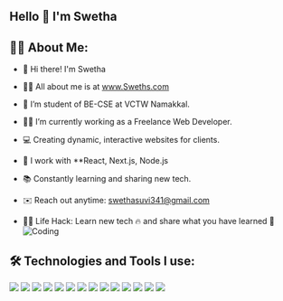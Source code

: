 <div align="left">

  ## Hello 👋 I'm Swetha

</div>

## 👩‍💻 About Me:

- 👋 Hi there! I'm Swetha
  
- 🙋‍♂️ All about me is at www.Sweths.com

- 📖 I’m student of BE-CSE at VCTW Namakkal.
  
- 👨‍💻 I’m currently working as a Freelance Web Developer.

- 💻 Creating dynamic, interactive websites for clients.
    
- 🔧 I work with **React, Next.js, Node.js
  
- 📚 Constantly learning and sharing new tech.
  
- ✉️ Reach out anytime: swethasuvi341@gmail.com

- 👨‍💻 Life Hack: Learn new tech 🔥 and share what you have learned 🎉
![Coding](https://cdn.dribbble.com/users/1162077/screenshots/3848914/media/320984a2b7a9a1d5a1cdcd3e9bc5c1f7.gif)

<!-- Replace this image URL with your own or use a GIF like above -->


## 🛠️ Technologies and Tools I use:

<p align="left">
 
  <img src="https://img.shields.io/badge/C++-00599C?style=for-the-badge&logo=c%2B%2B&logoColor=white" />
  <img src="https://img.shields.io/badge/JavaScript-F7DF1E?style=for-the-badge&logo=javascript&logoColor=black" />
  <img src="https://img.shields.io/badge/React-20232A?style=for-the-badge&logo=react&logoColor=61DAFB" />
  <img src="https://img.shields.io/badge/Next.js-000000?style=for-the-badge&logo=nextdotjs&logoColor=white" />
  <img src="https://img.shields.io/badge/MongoDB-4EA94B?style=for-the-badge&logo=mongodb&logoColor=white" />
  <img src="https://img.shields.io/badge/Node.js-339933?style=for-the-badge&logo=node.js&logoColor=white" />
  <img src="https://img.shields.io/badge/NPM-CB3837?style=for-the-badge&logo=npm&logoColor=white" />
  <img src="https://img.shields.io/badge/Redux-764ABC?style=for-the-badge&logo=redux&logoColor=white" />
  <img src="https://img.shields.io/badge/Express.js-404D59?style=for-the-badge&logo=express&logoColor=white" />
  <img src="https://img.shields.io/badge/Tailwind CSS-06B6D4?style=for-the-badge&logo=tailwind-css&logoColor=white" />
  <img src="https://img.shields.io/badge/HTML5-E34F26?style=for-the-badge&logo=html5&logoColor=white" />
  <img src="https://img.shields.io/badge/CSS3-1572B6?style=for-the-badge&logo=css3&logoColor=white" />
  <img src="https://img.shields.io/badge/Postman-FF6C37?style=for-the-badge&logo=postman&logoColor=white" />
  <img src="https://img.shields.io/badge/Git-F05032?style=for-the-badge&logo=git&logoColor=white" />
</p>

